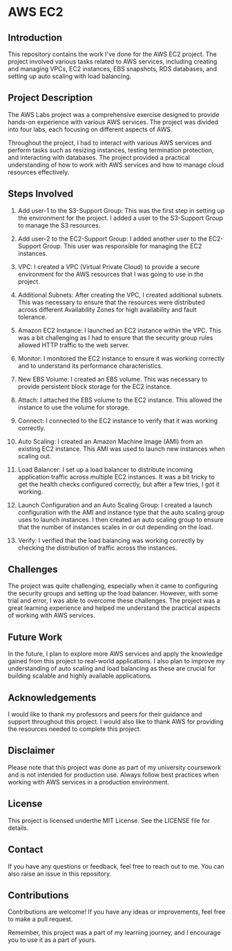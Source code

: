 # AWS EC2

## Introduction

This repository contains the work I've done for the AWS EC2 project. The project involved various tasks related to AWS services, including creating and managing VPCs, EC2 instances, EBS snapshots, RDS databases, and setting up auto scaling with load balancing.

## Project Description

The AWS Labs project was a comprehensive exercise designed to provide hands-on experience with various AWS services. The project was divided into four labs, each focusing on different aspects of AWS.

Throughout the project, I had to interact with various AWS services and perform tasks such as resizing instances, testing termination protection, and interacting with databases. The project provided a practical understanding of how to work with AWS services and how to manage cloud resources effectively.

## Steps Involved

1. Add user-1 to the S3-Support Group: This was the first step in setting up the environment for the project. I added a user to the S3-Support Group to manage the S3 resources.

2. Add user-2 to the EC2-Support Group: I added another user to the EC2-Support Group. This user was responsible for managing the EC2 instances.

3. VPC: I created a VPC (Virtual Private Cloud) to provide a secure environment for the AWS resources that I was going to use in the project.

4. Additional Subnets: After creating the VPC, I created additional subnets. This was necessary to ensure that the resources were distributed across different Availability Zones for high availability and fault tolerance.

5. Amazon EC2 Instance: I launched an EC2 instance within the VPC. This was a bit challenging as I had to ensure that the security group rules allowed HTTP traffic to the web server.

6. Monitor: I monitored the EC2 instance to ensure it was working correctly and to understand its performance characteristics.

7. New EBS Volume: I created an EBS volume. This was necessary to provide persistent block storage for the EC2 instance.

8. Attach: I attached the EBS volume to the EC2 instance. This allowed the instance to use the volume for storage.

9. Connect: I connected to the EC2 instance to verify that it was working correctly.

10. Auto Scaling: I created an Amazon Machine Image (AMI) from an existing EC2 instance. This AMI was used to launch new instances when scaling out.

11. Load Balancer: I set up a load balancer to distribute incoming application traffic across multiple EC2 instances. It was a bit tricky to get the health checks configured correctly, but after a few tries, I got it working.

12. Launch Configuration and an Auto Scaling Group: I created a launch configuration with the AMI and instance type that the auto scaling group uses to launch instances. I then created an auto scaling group to ensure that the number of instances scales in or out depending on the load.

13. Verify: I verified that the load balancing was working correctly by checking the distribution of traffic across the instances.

## Challenges
The project was quite challenging, especially when it came to configuring the security groups and setting up the load balancer. However, with some trial and error, I was able to overcome these challenges. The project was a great learning experience and helped me understand the practical aspects of working with AWS services.

## Future Work
In the future, I plan to explore more AWS services and apply the knowledge gained from this project to real-world applications. I also plan to improve my understanding of auto scaling and load balancing as these are crucial for building scalable and highly available applications.

## Acknowledgements
I would like to thank my professors and peers for their guidance and support throughout this project. I would also like to thank AWS for providing the resources needed to complete this project.

## Disclaimer
Please note that this project was done as part of my university coursework and is not intended for production use. Always follow best practices when working with AWS services in a production environment.

## License
This project is licensed underthe MIT License. See the LICENSE file for details.

## Contact
If you have any questions or feedback, feel free to reach out to me. You can also raise an issue in this repository.

## Contributions
Contributions are welcome! If you have any ideas or improvements, feel free to make a pull request.

Remember, this project was a part of my learning journey, and I encourage you to use it as a part of yours.
